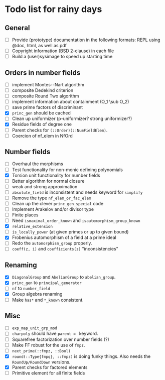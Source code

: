 # Todo list for rainy days

## General
 * [ ] Provide (prototype) documentation in the following formats: REPL using @doc, html, as well as pdf
 * [ ] Copyright information (BSD 2-clause) in each file
 * [ ] Build a (user)sysimage to speed up starting time

## Orders in number fields

 * [ ] implement Montes--Nart algorithm
 * [ ] composite Dedekind criterion
 * [ ] composite Round Two algorithm
 * [ ] implement information about containment (O_1 \sub O_2) 
 * [ ] save prime factors of discriminant
 * [x] `princ_gen` should be cached
 * [ ] Clean up uniformizer (p-uniformizer? strong uniformizer?)
 * [x] Residue fields of degree one
 * [ ] Parent checks for `(::Order)(::NumFieldElem)`.
 * [ ] Coercion of nf_elem in NfOrd

## Number fields
 * [ ] Overhaul the morphisms
 * [ ] Test functionality for non-monic defining polynomials
 * [x] Torsion unit functionality for number fields
 * [ ] Better algorithm for normal closure
 * [ ] weak and strong approximation
 * [ ] `absolute_field` is inconsistent and needs keyword for `simplify`
 * [ ] Remove the type `nf_elem_or_fac_elem`
 * [ ] Clean up the clever `princ_gen_special` code
 * [ ] Implement Arakelov and/or divisor type
 * [ ] Finite places
 * [ ] Need `ismaximal_order_known` and `isautomorphism_group_known`
 * [x] `relative_extension`
 * [ ] `is_locally_power` (at given primes or up to given bound)
 * [x] Frobenius automorphism of a field at a prime ideal
 * [ ] Redo the `automorphism_group` properly.
 * [ ] `coeff(z, i)` and `coefficients(z)` "inconsistencies"

 ## Renaming
 
 * [x] `DiagonalGroup` and `AbelianGroup` to `abelian_group`.
 * [x] `princ_gen` to `principal_generator`
 * [ ] `nf` to `number_field`
 * [x] Group algebra renaming
 * [ ] Make `has*` and `*_known` consistent.
  
 ## Misc
 * [ ] `exp_map_unit_grp_mod`
 * [ ] `charpoly` should have `parent = ` keyword.
 * [ ] Squarefree factorization over number fields (?)
 * [ ] Make FF robust for the use of `fmpz`.
 * [ ] `next_prime(::fmpz, ::Bool)`
 * [x] `round(::Type{fmpq}, ::fmpz)` is doing funky things. Also needs the `RoundUp/RoundDown` versions.
 * [x] Parent checks for factored elements
 * [ ] Primitive element for all finite fields
